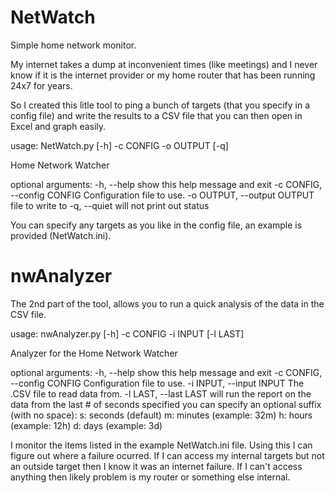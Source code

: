 # NetWatch

Simple home network monitor.

My internet takes a dump at inconvenient times (like meetings) and I never know if it is the internet provider or my home router that has been running 24x7 for years.

So I created this litle tool to ping a bunch of targets (that you specify in a config file) and write the results to a CSV file that you can then open in Excel and graph easily.

usage: NetWatch.py [-h] -c CONFIG -o OUTPUT [-q]

Home Network Watcher

optional arguments:
  -h, --help            show this help message and exit
  -c CONFIG, --config CONFIG
                        Configuration file to use.
  -o OUTPUT, --output OUTPUT
                        file to write to
  -q, --quiet           will not print out status

You can specify any targets as you like in the config file, an example is provided (NetWatch.ini).

# nwAnalyzer
The 2nd part of the tool, allows you to run a quick analysis of the data in the CSV file. 

usage: nwAnalyzer.py [-h] -c CONFIG -i INPUT [-l LAST]

Analyzer for the Home Network Watcher

optional arguments:
  -h, --help            show this help message and exit
  -c CONFIG, --config CONFIG
                        Configuration file to use.
  -i INPUT, --input INPUT
                        The .CSV file to read data from.
  -l LAST, --last LAST  will run the report on the data from the last # of seconds specified you can specify an
                        optional suffix (with no space): s: seconds (default) m: minutes (example: 32m) h: hours
                        (example: 12h) d: days (example: 3d)

I monitor the items listed in the example NetWatch.ini file.  Using this I can figure out where a failure ocurred.  If I can access my internal targets but not an outside target then I know it was an internet failure.  If I can't access anything then likely problem is my router or something else internal.

